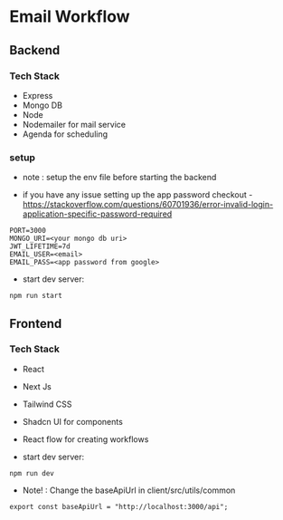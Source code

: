 # Email Workflow

## Backend

### Tech Stack

- Express
- Mongo DB
- Node
- Nodemailer for mail service
- Agenda for scheduling

### setup

- note : setup the env file before starting the backend

- if you have any issue setting up the app password checkout - https://stackoverflow.com/questions/60701936/error-invalid-login-application-specific-password-required

```
PORT=3000
MONGO_URI=<your mongo db uri>
JWT_LIFETIME=7d
EMAIL_USER=<email>
EMAIL_PASS=<app password from google>
```

- start dev server:

```
npm run start
```

## Frontend

### Tech Stack

- React
- Next Js
- Tailwind CSS
- Shadcn UI for components
- React flow for creating workflows

- start dev server:

```
npm run dev
```

- Note! : Change the baseApiUrl in client/src/utils/common

```
export const baseApiUrl = "http://localhost:3000/api";
```
